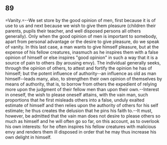 ## 89

=Vanity.=--We set store by the good opinion of men, first because it is
of use to us and next because we wish to give them pleasure (children
their parents, pupils their teacher, and well disposed persons all
others generally). Only when the good opinion of men is important to
somebody, apart from personal advantage or the desire to give pleasure,
do we speak of vanity. In this last case, a man wants to give himself
pleasure, but at the expense of his fellow creatures, inasmuch as he
inspires them with a false opinion of himself or else inspires "good
opinion" in such a way that it is a source of pain to others (by
arousing envy). The individual generally seeks, through the opinion of
others, to attest and fortify the opinion he has of himself; but the
potent influence of authority--an influence as old as man himself--leads
many, also, to strengthen their own opinion of themselves by means of
authority, that is, to borrow from others the expedient of relying more
upon the judgment of their fellow men than upon their own.--Interest in
oneself, the wish to please oneself attains, with the vain man, such
proportions that he first misleads others into a false, unduly exalted
estimate of himself and then relies upon the authority of others for his
self estimate; he thus creates the delusion that he pins his faith
to.--It must, however, be admitted that the vain man does not desire to
please others so much as himself and he will often go so far, on this
account, as to overlook his own interests: for he often inspires his
fellow creatures with malicious envy and renders them ill disposed in
order that he may thus increase his own delight in himself.


